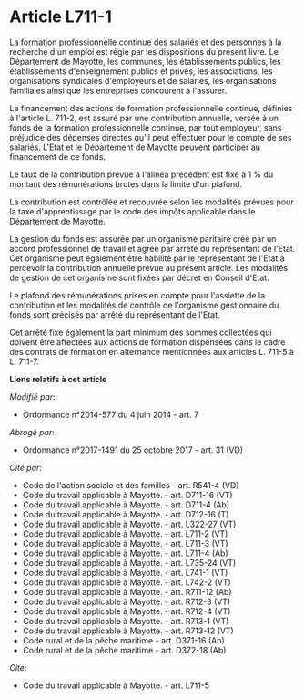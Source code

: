 # Article L711-1

La formation professionnelle continue des salariés et des personnes à la recherche d'un emploi est régie par les dispositions
du présent livre. Le Département de Mayotte, les communes, les établissements publics, les établissements d'enseignement
publics et privés, les associations, les organisations syndicales d'employeurs et de salariés, les organisations familiales
ainsi que les entreprises concourent à l'assurer. 

Le financement des actions de formation professionnelle continue, définies à l'article L. 711-2, est assuré par une
contribution annuelle, versée à un fonds de la formation professionnelle continue, par tout employeur, sans préjudice des
dépenses directes qu'il peut effectuer pour le compte de ses salariés. L'Etat et le Département de Mayotte peuvent participer
au financement de ce fonds. 

Le taux de la contribution prévue à l'alinéa précédent est fixé à 1 % du montant des rémunérations brutes dans la limite d'un
plafond. 

La contribution est contrôlée et recouvrée selon les modalités prévues pour la taxe d'apprentissage par le code des impôts
applicable dans le Département de Mayotte. 

La gestion du fonds est assurée par un organisme paritaire créé par un accord professionnel de travail et agréé par arrêté du
représentant de l'Etat. Cet organisme peut également être habilité par le représentant de l'Etat à percevoir la contribution
annuelle prévue au présent article. Les modalités de gestion de cet organisme sont fixées par décret en Conseil d'Etat. 

Le plafond des rémunérations prises en compte pour l'assiette de la contribution et les modalités de contrôle de l'organisme
gestionnaire du fonds sont précisés par arrêté du représentant de l'Etat. 

Cet arrêté fixe également la part minimum des sommes collectées qui doivent être affectées aux actions de formation
dispensées dans le cadre des contrats de formation en alternance mentionnées aux articles L. 711-5 à L. 711-7.

**Liens relatifs à cet article**

_Modifié par_:

  - Ordonnance n°2014-577 du 4 juin 2014 - art. 7

_Abrogé par_:

  - Ordonnance n°2017-1491 du 25 octobre 2017 - art. 31 (VD)

_Cité par_:

  - Code de l'action sociale et des familles - art. R541-4 (VD)
  - Code du travail applicable à Mayotte. - art. D711-16 (VT)
  - Code du travail applicable à Mayotte. - art. D711-4 (Ab)
  - Code du travail applicable à Mayotte. - art. D712-16 (T)
  - Code du travail applicable à Mayotte. - art. L322-27 (VT)
  - Code du travail applicable à Mayotte. - art. L711-2 (VT)
  - Code du travail applicable à Mayotte. - art. L711-3 (VT)
  - Code du travail applicable à Mayotte. - art. L711-4 (Ab)
  - Code du travail applicable à Mayotte. - art. L735-24 (VT)
  - Code du travail applicable à Mayotte. - art. L741-1 (VT)
  - Code du travail applicable à Mayotte. - art. L742-2 (VT)
  - Code du travail applicable à Mayotte. - art. R711-12 (Ab)
  - Code du travail applicable à Mayotte. - art. R712-3 (VT)
  - Code du travail applicable à Mayotte. - art. R712-4 (VT)
  - Code du travail applicable à Mayotte. - art. R713-1 (VT)
  - Code du travail applicable à Mayotte. - art. R713-12 (VT)
  - Code rural et de la pêche maritime - art. D371-16 (Ab)
  - Code rural et de la pêche maritime - art. D372-18 (Ab)

_Cite_:

  - Code du travail applicable à Mayotte. - art. L711-5
